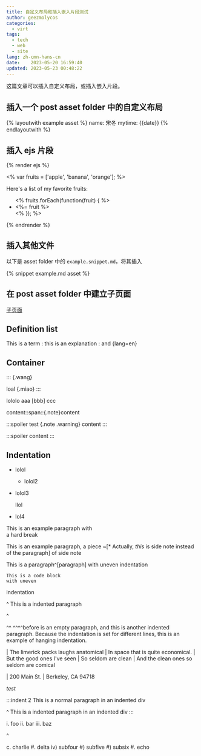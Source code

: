 ```yaml
---
title: 自定义布局和插入嵌入片段测试
author: geezmolycos
categories:
  - virt
tags:
  - tech
  - web
  - site
lang: zh-cmn-hans-cn
date:    2023-05-20 16:59:40
updated: 2023-05-23 00:48:22
---
```


这篇文章可以插入自定义布局，或插入嵌入片段。

## 插入一个 post asset folder 中的自定义布局

{% layoutwith example asset %}
name: 宋冬
mytime: {{date}}
{% endlayoutwith %}

<!-- more -->

## 插入 ejs 片段

{% render ejs %}
<div id="my-ejs-page">
  <% var fruits = ['apple', 'banana', 'orange']; %>
  <p>Here's a list of my favorite fruits:</p>
  <ul>
    <% fruits.forEach(function(fruit) { %>
      <li><%= fruit %></li>
    <% }); %>
  </ul>
</div>
{% endrender %}

## 插入其他文件

以下是 asset folder 中的 `example.snippet.md`，将其插入

{% snippet example.md asset %}

## 在 post asset folder 中建立子页面

[子页面](render.html)

## Definition list

This is a term
: this is an explanation
: and
{lang=en}

## Container

::: {.wang}

loal {.miao}
:::

lololo aaa [bbb] ccc

content::span::{.note}content

:::spoiler test {.note .warning}
content
:::

:::spoiler
content
:::

## Indentation

- lolol
  - lolol2
- lolol3
  
  llol

- lol4

This is an example paragraph with\
a hard break

This is an example paragraph, a piece ~[* Actually, *this* is side note instead of the paragraph] of side note

This is a paragraph^[paragraph]
    with uneven
      indentation

    This is a code block
    with uneven
  indentation

^ This is a indented paragraph

^

^^
^^^^before is an empty paragraph, and this is another indented paragraph. Because the indentation is set for different lines, this is an example of hanging indentation.

| The limerick packs laughs anatomical
| In space that is quite economical.
|    	But the good ones I've seen
|    So seldom are clean
| And the clean ones so seldom are comical

| 200 Main St.
| Berkeley, CA 94718

_test_

:::indent 2
This is a normal paragraph in an indented div

^ This is a indented paragraph in an indented div
:::

i. foo
ii. bar
iii. baz

^

c. charlie
#. delta
   iv) subfour
   #) subfive
   #) subsix
#. echo
